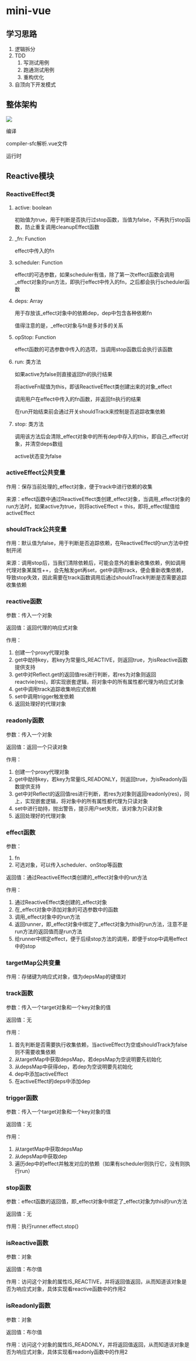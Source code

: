 # mini-vue

## 学习思路

1. 逻辑拆分
2. TDD
   1. 写测试用例
   2. 跑通测试用例
   3. 重构优化
3. 自顶向下开发模式



## 整体架构

![](.\README.assets\image-20220805191326744.png)

编译

compiler-sfc解析.vue文件





运行时





## Reactive模块

### ReactiveEffect类

1. active: boolean

   初始值为true，用于判断是否执行过stop函数，当值为false，不再执行stop函数，防止重复调用cleanupEffect函数

2. _fn: Function

   effect中传入的fn

3. scheduler: Function

   effect的可选参数，如果scheduler有值，除了第一次effect函数会调用\_effect对象的run方法，即执行effect中传入的fn，之后都会执行scheduler函数

4. deps: Array

   用于存放该\_effect对象中的依赖dep，dep中包含各种依赖fn

   值得注意的是，\_effect对象与fn是多对多的关系

5. opStop: Function

   effect函数的可选参数中传入的选项，当调用stop函数后会执行该函数

6. run: 类方法

   如果active为false则直接返回fn的执行结果

   将activeFn赋值为this，即该ReactiveEffect类创建出来的对象_effect

   调用用户在effect中传入的fn函数，并返回fn执行的结果

   在run开始结束前会通过开关shouldTrack来控制是否追踪收集依赖

7. stop: 类方法

   调用该方法后会清除\_effect对象中的所有dep中存入的this，即自己_effect对象，并清空deps数组

   active状态变为false



### activeEffect公共变量

作用：保存当前处理的\_effect对象，便于track中进行依赖的收集

来源：effect函数中通过ReactiveEffect类创建\_effect对象，当调用\_effect对象的run方法时，如果active为true，则将activeEffect = this，即将_effect赋值给activeEffect

### shouldTrack公共变量

作用：默认值为false，用于判断是否追踪依赖，在ReactiveEffect的run方法中控制开闭

来源：调用stop后，当我们清除依赖后，可能会意外的重新收集依赖，例如调用代理对象某属性++，会先触发get再set，get中调用track，便会重新收集依赖，导致stop失效，因此需要在track函数调用后通过shouldTrack判断是否需要追踪收集依赖

### reactive函数

参数：传入一个对象

返回值：返回代理的响应式对象

作用：

1. 创建一个proxy代理对象
2. get中劫持key，若key为常量IS_REACTIVE，则返回true，为isReactive函数提供支持
3. get中对Reflect.get的返回值res进行判断，若res为对象则返回reactvie(res)，即实现嵌套逻辑，将对象中的所有属性都代理为响应式对象
4. get中调用track追踪收集响应式依赖
5. set中调用trigger触发依赖
6. 返回处理好的代理对象

### readonly函数

参数：传入一个对象

返回值：返回一个只读对象

作用：

1. 创建一个proxy代理对象
2. get中劫持key，若key为常量IS_READONLY，则返回true，为isReadonly函数提供支持
3. get中对Reflect的返回值res进行判断，若res为对象则返回readonly(res)，同上，实现嵌套逻辑，将对象中的所有属性都代理为只读对象
4. set中进行劫持，抛出警告，提示用户set失败，该对象为只读对象
5. 返回处理好的代理对象

### effect函数

参数：

1. fn
2. 可选对象，可以传入scheduler、onStop等函数

返回值：通过ReactiveEffect类创建的\_effect对象中的run方法

作用：

1. 通过ReactiveEffect类创建的\_effect对象
2. 在\_effect对象中添加对象的可选参数中的函数
3. 调用\_effect对象中的run方法
4. 返回runner，即\_effect对象中绑定了\_effect对象为this的run方法，注意不是run方法的返回值而是run方法
5. 给runner中绑定effect，便于后续stop方法的调用，即便于stop中调用effect中的stop

### targetMap公共变量

作用：存储键为响应式对象，值为depsMap的键值对

### track函数

参数：传入一个target对象和一个key对象的值

返回值：无

作用：

1. 首先判断是否需要执行收集依赖，当activeEffect为空或shouldTrack为false则不需要收集依赖
2. 从targetMap中获取depsMap，若depsMap为空说明要先初始化
3. 从depsMap中获得dep，若dep为空说明要先初始化
4. dep中添加activeEffect
5. 在activeEffect的deps中添加dep

### trigger函数

参数：传入一个target对象和一个key对象的值

返回值：无

作用：

1. 从targetMap中获取depsMap
2. 从depsMap中获取dep
3. 遍历dep中的effect并触发对应的依赖（如果有scheduler则执行它，没有则执行run）

### stop函数

参数：effect函数的返回值，即\_effect对象中绑定了\_effect对象为this的run方法

返回值：无

作用：执行runner.effect.stop()

### isReactive函数

参数：对象

返回值：布尔值

作用：访问这个对象的属性IS_REACTIVE，并将返回值返回，从而知道该对象是否为响应式对象，具体实现看reactive函数中的作用2

### isReadonly函数

参数：对象

返回值：布尔值

作用：访问这个对象的属性IS_READONLY，并将返回值返回，从而知道该对象是否为响应式对象，具体实现看readonly函数中的作用2